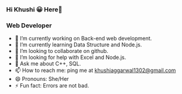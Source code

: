 ### Hi Khushi 😀 Here👋
### Web Developer
- 🔭 I’m currently working on Back-end web development.
- 🌱 I’m currently learning Data Structure and Node.js.
- 👯 I’m looking to collaborate on github.
- 🤔 I’m looking for help with Excel and Node.js.
- 💬 Ask me about C++, SQL.
- 📫 How to reach me: ping me at khushiaggarwal1302@gmail.com
- 😄 Pronouns: She/Her
- ⚡ Fun fact: Errors are not bad.
